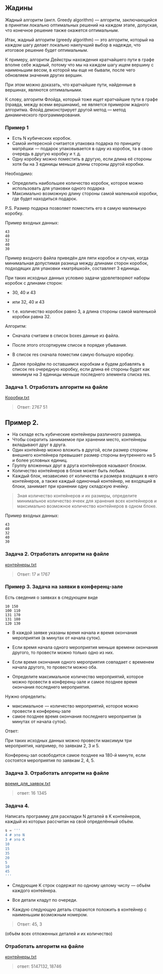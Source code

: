 ## Жадины

Жадный алгоритм (англ. Greedy algorithm) — алгоритм, заключающийся в принятии локально оптимальных решений на каждом этапе, допуская, что конечное решение также окажется оптимальным.

Итак, жадный алгоритм (greedy algorithm) — это алгоритм, который на каждом шагу делает локально наилучший выбор в надежде, что итоговое решение будет оптимальным.

К примеру, алгоритм Дейкстры нахождения кратчайшего пути в графе вполне себе жадный, потому что мы на каждом шагу ищем вершину с наименьшим весом, в которой мы еще не бывали, после чего обновляем значения других вершин. 

При этом можно доказать, что кратчайшие пути, найденные в вершинах, являются оптимальными.

К слову, алгоритм Флойда, который тоже ищет кратчайшие пути в графе (правда, между всеми вершинами), не является примером жадного алгоритма. Флойд демонстрирует другой метод — метод динамического программирования.


### Пример 1

* Есть N кубических коробок.
* Самой интересной считается упаковка подарка по принципу матрёшки  — подарок упаковывается в одну из коробок, та в свою очередь в другую коробку и т. д. 
* Одну коробку можно поместить в другую, если длина её стороны хотя бы на 3 единицы меньше длины стороны другой коробки.

Необходимо:
* Определить наибольшее количество коробок, которое можно использовать для упаковки одного подарка
* Максимально возможную длину стороны самой маленькой коробки, где будет находиться подарок.

P.S. Размер подарка позволяет поместить его в самую маленькую коробку.

Пример входных данных:

```
43
40
32
40
30
```

Пример входного файла приведён для пяти коробок и случая, когда минимальная допустимая разница между длинами сторон коробок, подходящих для упаковки «матрёшкой», составляет 3 единицы.

При таких исходных данных условию задачи удовлетворяют наборы коробок с длинами сторон:

* 30, 40 и 43 
* или 32, 40 и 43 

* т.е. количество коробок равно 3, а длина стороны самой маленькой коробки равна 32.

Алгоритм:

* Сначала считаем в список boxes данные из файла. 

* После этого отсортируем список в порядке убывания.

* В список res сначала поместим самую большую коробку.

* Далее пройдём по оставшимся коробкам и будем добавлять в список res очередную коробку, если длина её стороны будет как минимум на 3 единицы меньше последнего элемента списка res.

### Задача 1. Отработать алгоритм на файле

[Коробки.txt](boxes.txt)

> Ответ:  2767 51

## Пример 2.

* На складе есть кубические контейнеры различного размера.
* Чтобы сократить занимаемое при хранении место, контейнеры вкладывают друг в друга.
* Один контейнер можно вложить в другой, если размер стороны внешнего контейнера превышает размер стороны внутреннего на 5 и более условных единиц.
* Группу вложенных друг в друга контейнеров называют блоком.
* Количество контейнеров в блоке может быть любым.
* Каждый блок, независимо от количества и размера входящих в него контейнеров, а также каждый одиночный контейнер, не входящий в блоки, занимает при хранении одну складскую ячейку.

> Зная количество контейнеров и их размеры, определите минимальное количество ячеек для хранения всех контейнеров и максимально возможное количество контейнеров в одном блоке.

Пример входных данных:

```
43
40
32
40
30
```

### Задача 2. Отработать алгоритм на файле

[контейнеры.txt](boxes.txt)

> Ответ:  17 и 1767
### Пример 3. Задача на заявки в конференц-зале

Есть сведения о заявках в следующем виде

```
10 150
100 110
131 170
131 180
120 130
```

* В каждой заявке указаны время начала и время окончания мероприятия (в минутах от начала суток). 
 
* Если время начала одного мероприятия меньше времени окончания другого, то провести можно только одно из них. 

* Если время окончания одного мероприятия совпадает с временем начала другого, то провести можно оба. 

* Определите максимальное количество мероприятий, которое можно провести в конференц-зале и самое позднее время окончания последнего мероприятия.

Нужно определить:
* максимальное  — количество мероприятий, которое можно провести в конференц-зале 
* самое позднее время окончания последнего мероприятия (в минутах от начала суток).

Ответ:

При таких исходных данных можно провести максимум три мероприятия, например, по заявкам 2, 3 и 5. 

Конференц-зал освободится самое позднее на 180-й минуте, если состоятся мероприятия по заявкам 2, 4, 5. 


### Задача 3. Отработать алгоритм на файле
[время_для_заявок.txt](time_present.txt)

> ответ: 16  1345

### Задача 4.

Написать программу для раскладки N деталей в K контейнеров, каждый из которых рассчитан на свой определённый объём. 

```python
s = '''
4 # это N
3 # это K
10
15
35
20
5
10
45
'''
```

* Следующие K строк содержат по одному целому числу  — объём каждого контейнера.

* Все детали кладут по очереди. 

* Каждую следующую деталь стараются положить в контейнер с наименьшим возможным номером. 

> Ответ: 45, 3

(объём всех отложенных деталей и их количество)

### Отработать алгоритм на файле

[контейнеры.txt](containers.txt)

> ответ: 5147132, 18746